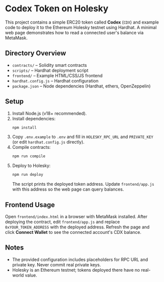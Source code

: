 # Codex Token on Holesky

This project contains a simple ERC20 token called **Codex** (`CDX`) and example code to deploy it to the Ethereum Holesky testnet using Hardhat. A minimal web page demonstrates how to read a connected user's balance via MetaMask.

## Directory Overview

- `contracts/` – Solidity smart contracts
- `scripts/` – Hardhat deployment script
- `frontend/` – Example HTML/CSS/JS frontend
- `hardhat.config.js` – Hardhat configuration
- `package.json` – Node dependencies (Hardhat, ethers, OpenZeppelin)

## Setup

1. Install Node.js (v18+ recommended).
2. Install dependencies:
   ```bash
   npm install
   ```
3. Copy `.env.example` to `.env` and fill in `HOLESKY_RPC_URL` and `PRIVATE_KEY` (or edit `hardhat.config.js` directly).
4. Compile contracts:
   ```bash
   npm run compile
   ```
5. Deploy to Holesky:
   ```bash
   npm run deploy
   ```
   The script prints the deployed token address.
   Update `frontend/app.js` with this address so the web page can query balances.

## Frontend Usage

Open `frontend/index.html` in a browser with MetaMask installed. After deploying the contract, edit `frontend/app.js` and replace `0xYOUR_TOKEN_ADDRESS` with the deployed address. Refresh the page and click **Connect Wallet** to see the connected account's CDX balance.

## Notes

- The provided configuration includes placeholders for RPC URL and private key. Never commit real private keys.
- Holesky is an Ethereum testnet; tokens deployed there have no real-world value.

